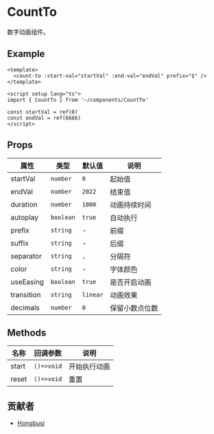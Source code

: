 # CountTo

数字动画组件。

## Example

``` vue
<template>
  <count-to :start-val="startVal" :end-val="endVal" prefix="$" />
</template>

<script setup lang="ts">
import { CountTo } from '~/components/CountTo'

const startVal = ref(0)
const endVal = ref(6666)
</script>
```

## Props

| 属性       | 类型       | 默认值    | 说明         |
| ---------- | --------- | -------- | ----------- |
| startVal   | `number`  | `0`      | 起始值       |
| endVal     | `number`  | `2022`   | 结束值       |
| duration   | `number`  | `1000`   | 动画持续时间  |
| autoplay   | `boolean` | `true`   | 自动执行     |
| prefix     | `string`  | -        | 前缀         |
| suffix     | `string`  | -        | 后缀         |
| separator  | `string`  | `,`      | 分隔符       |
| color      | `string`  | -        | 字体颜色     |
| useEasing  | `boolean` | `true`   | 是否开启动画  |
| transition | `string`  | `linear` | 动画效果      | 
| decimals   | `number`  | `0`      | 保留小数点位数 |

## Methods

| 名称  | 回调参数     | 说明         |
| ----- | ---------- | ------------ |
| start | `()=>void` | 开始执行动画   |
| reset | `()=>void` | 重置         |

## 贡献者

- [Hongbusi](https://github.com/Hongbusi)
